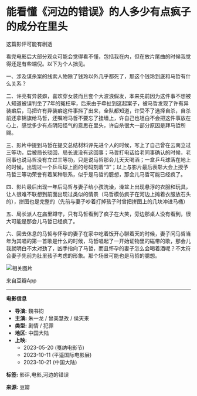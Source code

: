 # 能看懂《河边的错误》的人多少有点疯子的成分在里头

这篇影评可能有剧透

看完电影后大部分观众可能会觉得看不懂，包括我在内，但在放片尾曲的时候我觉得还是有些端倪。以下为个人拙见。

一、涉及谋杀案的线索人物除了钱玲以外几乎都死了，那这个钱玲到底和马哲有什么关系？

二、许亮有异装癖，喜欢穿女装而且套个大波浪假发，本来先前因为这件事不想被人知道被误判坐了7年的冤枉牢，后来由于牵扯到这起案子，被马哲发现了许有异装癖后，马把许有异装癖这件事抖了出来，全队都知道，许受不了选择自杀，自杀前还拿锦旗给马哲，还嘱咐马哲不要忘了挂墙上，许自己也坦白不会把这件事放在心上，感觉多少有点阴阳怪气的意思在里头，许自杀很大一部分原因是拜马哲所赐。

三、影片中提到马哲在提交总结材料评先进个人的时候，写上了自己曾在云南立过三等功，后被局长驳回，局长说没有这回事；马哲打电话给老同事确认的时候，老同事也说马哲没有立过三等功，只是说马哲那会儿天天喝酒；一盒乒乓球落在地上的时候，出现过一个乒乓球上面的号码刻着“3”；以上与影片最后表彰大会上授予马哲三等功荣誉有着某种联系，似乎是马哲的臆想，那会儿马哲可能已经疯了。

四、影片最后出现一年后马哲与妻子给小孩洗澡，澡盆上出现悬浮的衣服和玩具，让人很难不联想到前面出现过类似的情景（马哲模仿疯子在河边上摊着衣服放石头的），拼图也是完整的（先前与妻子吵着打掉孩子时曾把拼图上的几块冲进马桶）

五、局长派人在庙里蹲守，只有马哲看到了疯子在大笑，旁边那桌人没有看到，很大可能是那会儿马哲已经疯了。

六、回去休息的马哲与怀孕的妻子在家中吃着饭开心聊着天的时候，妻子问马哲当年为其唱的第一首歌是什么的时候，马哲唱起了一开始证物里的磁带的歌，那会儿我就明白不太对劲了，凶手指向了马哲，而且怀孕的妻子怎么会喝着酒呢？不太符合妻子先前为肚里孩子考虑的形象。那个场景可能也是马哲的臆想。

![相关图片](https://img9.doubanio.com/view/thing_review/l/public/p9640724.webp)

来自豆瓣App

---

**电影信息**
- **导演:** 魏书钧
- **主演:** 朱一龙 / 曾美慧孜 / 侯天来
- **类型:** 剧情 / 犯罪
- **地区:** 中国大陆
- **上映:** 
  - 2023-05-20 (戛纳电影节) 
  - 2023-10-11 (平遥国际电影展) 
  - 2023-10-21 (中国大陆)

**标签:** 影评,电影,河边的错误

**来源:** 豆瓣